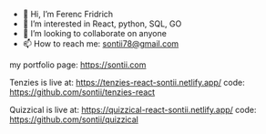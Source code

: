 - 👋 Hi, I’m Ferenc Fridrich
- 👀 I’m interested in React, python, SQL, GO
- 💞️ I’m looking to collaborate on anyone
- 📫 How to reach me: sontii78@gmail.com

my portfolio page: https://sontii.com

Tenzies is live at: https://tenzies-react-sontii.netlify.app/
code: https://github.com/sontii/tenzies-react

Quizzical is live at: https://quizzical-react-sontii.netlify.app/
code: https://github.com/sontii/quizzical

